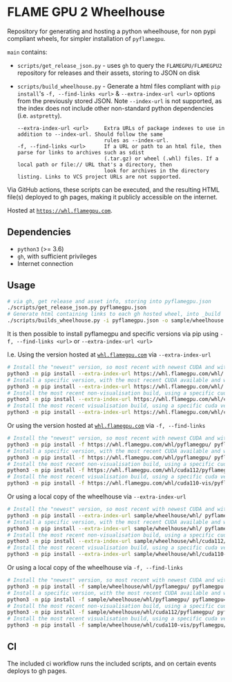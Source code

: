 # FLAME GPU 2 Wheelhouse

Repository for generating and hosting a python wheelhouse, for non pypi compliant wheels, for simpler installation of `pyflamegpu`.

`main` contains:

+ `scripts/get_release_json.py` - uses `gh` to query the `FLAMEGPU/FLAMEGPU2` repository for releases and their assets, storing to JSON on disk
+ `scripts/build_wheelhouse.py` - Generate a html files compliant with `pip install`'s `-f, --find-links <url>` & `--extra-index-url <url>` options from the previously stored JSON. 
Note `--index-url` is not supported, as the index does not include other non-standard python dependencies (i.e. `astpretty`).

    ```text
    --extra-index-url <url>     Extra URLs of package indexes to use in addition to --index-url. Should follow the same
                                rules as --index-url.
    -f, --find-links <url>      If a URL or path to an html file, then parse for links to archives such as sdist
                                (.tar.gz) or wheel (.whl) files. If a local path or file:// URL that's a directory, then
                                look for archives in the directory listing. Links to VCS project URLs are not supported.
    ```

Via GitHub actions, these scripts can be executed, and the resulting HTML file(s) deployed to gh pages, making it publicly accessible on the internet.

Hosted at [`https://whl.flamegpu.com`](https://whl.flamegpu.com).

## Dependencies

+ `python3` (>= 3.6)
+ `gh`, with sufficient privileges
+ Internet connection

## Usage

```bash
# via gh, get release and asset info, storing into pyflamegpu.json
./scripts/get_release_json.py pyflamegpu.json
# Generate html containing links to each gh hosted wheel, into _build
./scripts/builds_wheelhouse.py -i pyflamegpu.json -o sample/wheelhouse
```

It is then possible to install pyflamegpu and specific versions via pip using `-f, --find-links <url>` or `--extra-index-url <url>`

I.e. Using the version hosted at [`whl.flamegpu.com`](https://whl.flamegpu.com) via `--extra-index-url`

```bash
# Install the "newest" version, so most recent with newest CUDA and with visualiastion, via -f
python3 -m pip install --extra-index-url https://whl.flamegpu.com/whl/ pyflamegpu
# Install a specific version, with the most recent CUDA available and with visualisation
python3 -m pip install --extra-index-url https://whl.flamegpu.com/whl/ pyflamegpu==2.0.0rc0
# Install the most recent non-visualisation build, using a specific cuda version, in this case CUDA 11.2
python3 -m pip install --extra-index-url https://whl.flamegpu.com/whl/cuda112/ pyflamegpu
# Install the most recent visualisation build, using a specific cuda version, in this case CUDA 11.0
python3 -m pip install --extra-index-url https://whl.flamegpu.com/whl/cuda110-vis/ pyflamegpu
```

Or using the version hosted at [`whl.flamegpu.com`](https://whl.flamegpu.com) via `-f, --find-links`

```bash
# Install the "newest" version, so most recent with newest CUDA and with visualiastion, via -f
python3 -m pip install -f https://whl.flamegpu.com/whl/pyflamegpu/ pyflamegpu
# Install a specific version, with the most recent CUDA available and with visualisation
python3 -m pip install -f https://whl.flamegpu.com/whl/pyflamegpu/ pyflamegpu==2.0.0rc0
# Install the most recent non-visualisation build, using a specific cuda version, in this case CUDA 11.2
python3 -m pip install -f https://whl.flamegpu.com/whl/cuda112/pyflamegpu/ pyflamegpu
# Install the most recent visualisation build, using a specific cuda version, in this case CUDA 11.0
python3 -m pip install -f https://whl.flamegpu.com/whl/cuda110-vis/pyflamegpu/ pyflamegpu
```


Or using a local copy of the wheelhouse via `--extra-index-url`

```bash
# Install the "newest" version, so most recent with newest CUDA and with visualiastion, via -f
python3 -m pip install --extra-index-url sample/wheelhouse/whl/ pyflamegpu
# Install a specific version, with the most recent CUDA available and with visualisation
python3 -m pip install --extra-index-url sample/wheelhouse/whl/ pyflamegpu==2.0.0rc0
# Install the most recent non-visualisation build, using a specific cuda version, in this case CUDA 11.2
python3 -m pip install --extra-index-url sample/wheelhouse/whl/cuda112/ pyflamegpu
# Install the most recent visualisation build, using a specific cuda version, in this case CUDA 11.0
python3 -m pip install --extra-index-url sample/wheelhouse/whl/cuda110-vis/ pyflamegpu
```

Or using a local copy of the wheelhouse via `-f, --find-links`

```bash
# Install the "newest" version, so most recent with newest CUDA and with visualiastion, via -f
python3 -m pip install -f sample/wheelhouse/whl/pyflamegpu/ pyflamegpu
# Install a specific version, with the most recent CUDA available and with visualisation
python3 -m pip install -f sample/wheelhouse/whl/pyflamegpu/ pyflamegpu==2.0.0rc0
# Install the most recent non-visualisation build, using a specific cuda version, in this case CUDA 11.2
python3 -m pip install -f sample/wheelhouse/whl/cuda112/pyflamegpu/ pyflamegpu
# Install the most recent visualisation build, using a specific cuda version, in this case CUDA 11.0
python3 -m pip install -f sample/wheelhouse/whl/cuda110-vis/pyflamegpu/ pyflamegpu
```

## CI

The included ci workflow runs the included scripts, and on certain events deploys to gh pages.
